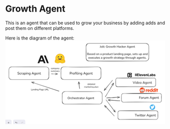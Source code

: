 # Growth Agent
This is an agent that can be used to grow your business by adding adds and post them on different platforms.

Here is the diagram of the agent:
![Growth Agent Diagram](img/image_diagram.png)